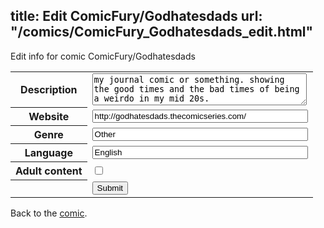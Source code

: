 title: Edit ComicFury/Godhatesdads
url: "/comics/ComicFury_Godhatesdads_edit.html"
---
Edit info for comic ComicFury/Godhatesdads

<form name="comic" action="http://gaepostmail.appspot.com/comic/" method="post">
<table class="comicinfo">
<tr>
<th>Description</th><td><textarea name="description" cols="40" rows="3">my journal comic or something. showing the good times and the bad times of being a weirdo in my mid 20s.</textarea></td>
</tr>
<tr>
<th>Website</th><td><input type="text" name="url" value="http://godhatesdads.thecomicseries.com/" size="40"/></td>
</tr>
<tr>
<th>Genre</th><td><input type="text" name="genre" value="Other" size="40"/></td>
</tr>
<tr>
<th>Language</th><td><input type="text" name="language" value="English" size="40"/></td>
</tr>
<tr>
<th>Adult content</th><td><input type="checkbox" name="adult" value="adult" /></td>
</tr>
<tr>
<th></th><td>
<input type="hidden" name="comic" value="ComicFury_Godhatesdads" />
<input type="submit" name="submit" value="Submit" />
</td>
</tr>
</table>
</form>

Back to the [comic](ComicFury_Godhatesdads.html).
